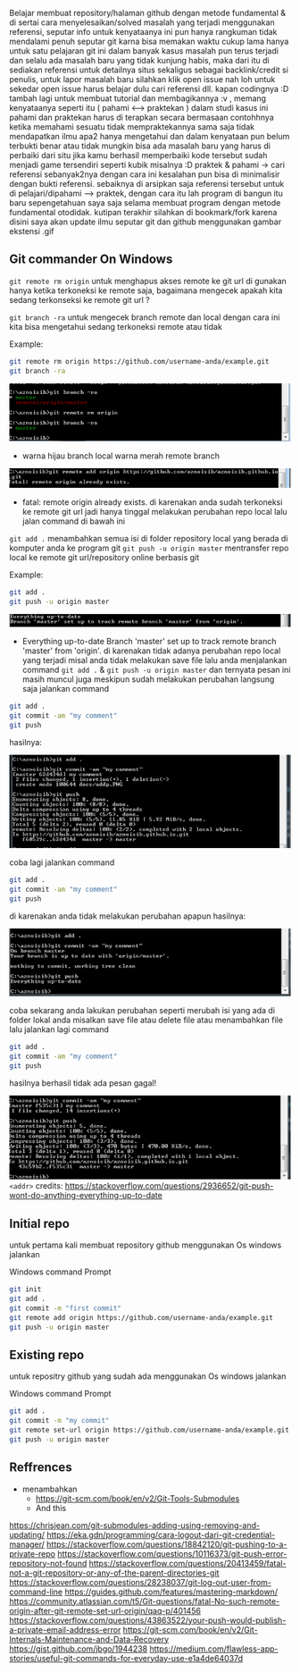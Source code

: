 Belajar membuat repository/halaman github dengan metode fundamental  & di sertai cara menyelesaikan/solved masalah yang terjadi menggunakan referensi, seputar info untuk kenyataanya ini pun hanya rangkuman tidak mendalami penuh seputar git karna bisa memakan waktu cukup lama hanya untuk satu pelajaran git ini dalam banyak kasus masalah pun terus terjadi dan selalu ada masalah baru yang tidak kunjung habis, maka dari itu di sediakan referensi untuk detailnya situs sekaligus sebagai backlink/credit si penulis, untuk lapor masalah baru silahkan klik open issue nah loh untuk sekedar open issue harus belajar dulu cari referensi dll. kapan codingnya :D tambah lagi untuk membuat tutorial dan membagikannya :v , memang kenyataanya seperti itu ( pahami <--> praktekan ) dalam studi kasus ini pahami dan praktekan harus di terapkan secara bermasaan contohhnya ketika memahami sesuatu tidak mempraktekannya sama saja tidak mendapatkan ilmu apa2 hanya mengetahui dan dalam kenyataan pun belum terbukti benar atau tidak mungkin bisa ada masalah baru yang harus di perbaiki dari situ jika kamu berhasil memperbaiki kode tersebut sudah menjadi game tersendiri seperti kubik misalnya :D praktek & pahami -> cari referensi sebanyak2nya dengan cara ini kesalahan pun bisa di minimalisir dengan bukti referensi. sebaiknya di arsipkan saja referensi tersebut untuk di pelajari/dipahami --> praktek, dengan cara itu lah program di bangun itu baru sepengetahuan saya saja selama membuat program dengan metode fundamental otodidak. kutipan terakhir silahkan di bookmark/fork karena disini saya akan update ilmu seputar git dan github menggunakan gambar ekstensi .gif

## Git commander On Windows

`git remote rm origin` untuk menghapus akses remote ke git url di gunakan hanya ketika terkoneksi ke remote saja, bagaimana mengecek apakah kita sedang terkonseksi ke remote git url ?

`git branch -ra` untuk mengecek branch remote dan local dengan cara ini kita bisa mengetahui sedang terkoneksi remote atau tidak

Example:
```bash
git remote rm origin https://github.com/username-anda/example.git
git branch -ra
```

![Image](https://raw.githubusercontent.com/aznoisib/aznoisib.github.io/master/docs/removeremote.PNG)

* warna hijau branch local warna merah remote branch

![Image](https://raw.githubusercontent.com/aznoisib/aznoisib.github.io/master/docs/existingremote.PNG)

* fatal: remote origin already exists. di karenakan anda sudah terkoneksi ke remote git url jadi hanya tinggal melakukan perubahan repo local lalu jalan command di bawah ini

`git add .` menambahkan semua isi di folder repository local yang berada di komputer anda ke program git 
`git push -u origin master` mentransfer repo local ke remote git url/repository online berbasis git

Example:
```bash
git add .
git push -u origin master
```




![Image](https://raw.githubusercontent.com/aznoisib/aznoisib.github.io/master/docs/nochange.PNG)

* Everything up-to-date
Branch 'master' set up to track remote branch 'master' from 'origin'.
di karenakan tidak adanya perubahan repo local yang terjadi misal anda tidak melakukan save file lalu anda menjalankan command `git add .` & `git push -u origin master`  dan ternyata pesan ini masih muncul juga meskipun sudah melakukan perubahan langsung saja jalankan command

```bash
git add .
git commit -am "my comment"
git push
```

hasilnya:

![Image](https://raw.githubusercontent.com/aznoisib/aznoisib.github.io/master/docs/adds.PNG)

coba lagi jalankan command 

```bash
git add .
git commit -am "my comment"
git push
```

di karenakan anda tidak melakukan perubahan apapun hasilnya:

![Image](https://raw.githubusercontent.com/aznoisib/aznoisib.github.io/master/docs/addr.PNG)

coba sekarang anda lakukan perubahan seperti merubah isi yang ada di folder lokal anda
misalkan save file atau delete file atau menambahkan file lalu jalankan lagi command


```bash
git add .
git commit -am "my comment"
git push
```

hasilnya berhasil tidak ada pesan gagal!

![Image](https://raw.githubusercontent.com/aznoisib/aznoisib.github.io/master/docs/addsc.PNG)
`<addr>` credits: https://stackoverflow.com/questions/2936652/git-push-wont-do-anything-everything-up-to-date


## Initial repo

untuk pertama kali membuat repository github menggunakan Os windows jalankan

Windows command Prompt

```bash
git init 
git add .
git commit -m "first commit" 
git remote add origin https://github.com/username-anda/example.git
git push -u origin master
```

## Existing repo

untuk repositry github yang sudah ada menggunakan Os windows jalankan

Windows command Prompt

```bash
git add .
git commit -m "my commit"
git remote set-url origin https://github.com/username-anda/example.git
git push -u origin master
```

## Reffrences
- menambahkan
  - https://git-scm.com/book/en/v2/Git-Tools-Submodules
  - And this

https://chrisjean.com/git-submodules-adding-using-removing-and-updating/
https://eka.gdn/programming/cara-logout-dari-git-credential-manager/
https://stackoverflow.com/questions/18842120/git-pushing-to-a-private-repo
https://stackoverflow.com/questions/10116373/git-push-error-repository-not-found
https://stackoverflow.com/questions/20413459/fatal-not-a-git-repository-or-any-of-the-parent-directories-git
https://stackoverflow.com/questions/28238037/git-log-out-user-from-command-line
https://guides.github.com/features/mastering-markdown/
https://community.atlassian.com/t5/Git-questions/fatal-No-such-remote-origin-after-git-remote-set-url-origin/qaq-p/401456
https://stackoverflow.com/questions/43863522/your-push-would-publish-a-private-email-address-error
https://git-scm.com/book/en/v2/Git-Internals-Maintenance-and-Data-Recovery
https://gist.github.com/jbgo/1944238
https://medium.com/flawless-app-stories/useful-git-commands-for-everyday-use-e1a4de64037d